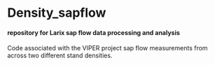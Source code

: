 # Density_sapflow

#### repository for Larix sap flow data processing and analysis

Code associated with the VIPER project sap flow measurements from across two different stand densities. 
